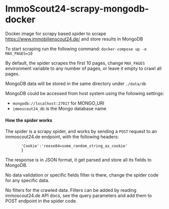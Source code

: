 # ImmoScout24-scrapy-mongodb-docker
Docker image for scrapy based spider to scrape https://www.immobilienscout24.de/ and store results in MongoDB

To start scraping run the following command: 
  ```docker-compose up -e MAX_PAGES=10```

By default, the spider scrapes the first 10 pages, change ```MAX_PAGES``` environment variable to any number of pages, or leave it empty to crawl all pages.

MongoDB data will be stored in the same directory under ```./data/db```

MongoDB could be accessed from host system using the following settings:
  - ```mongodb://localhost:27017``` for MONGO_URI
  - ```immoscout24_db``` is the Mongo database name

#### How the spider works
The spider is a scrapy spider, and works by sending a ```POST``` request to an immoscout24.de endpoint, with the following headers:
 ```headers = {
        'Cookie':'reese84=some_random_string_as_cookie'
        } 
 ```
The response is in JSON format, it get parsed and store all its fields to MongoDB.

No data validation or specific fields filter is there, change the spider code for any specific data.

No filters for the crawled data. Filters can be added by reading immoscout24.de API docs, see the query parameters and add them to POST endpoint in the spider code.
